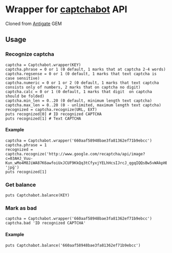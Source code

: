 # Wrapper for [captchabot][1] API
Cloned from [Antigate][2] GEM

## Usage
### Recognize captcha
    captcha = Captchabot.wrapper(KEY)
    captcha.phrase = 0 or 1 (0 default, 1 marks that at captcha 2-4 words)
    captcha.regsense = 0 or 1 (0 default, 1 marks that text captcha is case sensitive)
    captcha.numeric = 0 or 1 or 2 (0 default, 1 marks that text captcha consists only of numbers, 2 marks that on captcha no digit)
    captcha.calc = 0 or 1 (0 default, 1 marks that digit  on captcha should be folded)
    captcha.min_len = 0..20 (0 default, minimum length text captcha)
    captcha.max_len = 0..20 (0 - unlimited, maximum length text captcha)
    recognized = captcha.recognize(URL, EXT)
    puts recognized[0] # ID recognized CAPTCHA
    puts recognized[1] # Text CAPTCHA

#### Example
    captcha = Captchabot.wrapper('660aaf58948bae3fa81362ef71b9ebcc')
    captcha.phrase = 1
    recognized = captcha.recognize('http://www.google.com/recaptcha/api/image?c=03AHJ_Vuu-Kun_wMo4M8JiWA87K6awfoiUxJCUF9KkQq3tCfyxjYELhHcsIJrcJ_qgqIQQsBw5vWAkpHBqP4VEHv1nwtoAnD5uZvwzHknOFyID4OrX0_6q8QXQ5TwkRn7qBxdt3QdX6D8NvPcFHFHzmEhu1yCJJQfTwQ', 'jpg')
    puts recognized[1]

### Get balance
    puts Captchabot.balance(KEY)

### Mark as bad
    captcha = Captchabot.wrapper('660aaf58948bae3fa81362ef71b9ebcc')
    captcha.bad 'ID recognized CAPTCHA'

#### Example
    puts Captchabot.balance('660aaf58948bae3fa81362ef71b9ebcc')

[1]: http://captchabot.com/
[2]: https://github.com/ivanare/antigate